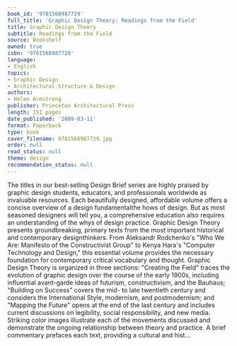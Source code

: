 ```yaml
---
book_id: '9781568987729'
full_title: 'Graphic Design Theory: Readings from the Field'
title: Graphic Design Theory
subtitle: Readings from the Field
source: Bookshelf
owned: true
isbn: '9781568987729'
language:
- English
topics:
- Graphic Design
- Architectural Structure & Design
authors:
- Helen Armstrong
publisher: Princeton Architectural Press
length: 151 pages
date_published: '2009-03-11'
format: Paperback
type: book
cover_filename: 9781568987729.jpg
order: null
read_status: null
theme: design
recommendation_status: null
---
```

The titles in our best-selling Design Brief series are highly praised by graphic design students, educators, and professionals worldwide as invaluable resources. Each beautifully designed, affordable volume offers a concise overview of a design fundamentalthe hows of design. But as most seasoned designers will tell you, a comprehensive education also requires an understanding of the whys of design practice. Graphic Design Theory presents groundbreaking, primary texts from the most important historical and contemporary designthinkers. From Aleksandr Rodchenko's "Who We Are: Manifesto of the Constructivist Group" to Kenya Hara's "Computer Technology and Design," this essential volume provides the necessary foundation for contemporary critical vocabulary and thought.
Graphic Design Theory is organized in three sections: "Creating the Field" traces the evolution of graphic design over the course of the early 1900s, including influential avant-garde ideas of futurism, constructivism, and the Bauhaus; "Building on Success" covers the mid- to late twentieth century and considers the International Style, modernism, and postmodernism; and "Mapping the Future" opens at the end of the last century and includes current discussions on legibility, social responsibility, and new media. Striking color images illustrate each of the movements discussed and demonstrate the ongoing relationship between theory and practice. A brief commentary prefaces each text, providing a cultural and hist...
